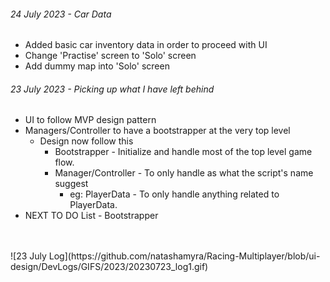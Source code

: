 ###### 24 July 2023 - Car Data
- Added basic car inventory data in order to proceed with UI
- Change 'Practise' screen to 'Solo' screen
- Add dummy map into 'Solo' screen

###### 23 July 2023 - Picking up what I have left behind
- UI to follow MVP design pattern
- Managers/Controller to have a bootstrapper at the very top level
  - Design now follow this
    - Bootstrapper - Initialize and handle most of the top level game flow.
    - Manager/Controller - To only handle as what the script's name suggest
      - eg: PlayerData - To only handle anything related to PlayerData.
- NEXT TO DO List - Bootstrapper
<br>
<br>
![23 July Log](https://github.com/natashamyra/Racing-Multiplayer/blob/ui-design/DevLogs/GIFS/2023/20230723_log1.gif)